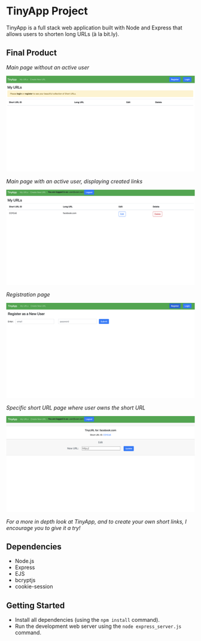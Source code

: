 # TinyApp Project

TinyApp is a full stack web application built with Node and Express that allows users to shorten long URLs (à la bit.ly).

## Final Product

*Main page without an active user*

!["Screenshot of URLs page with no user logged in"](./images/main.png)

*Main page with an active user, displaying created links*

!["Screenshot of URLs page with user logged in"](./images/urls.png)

*Registration page*

!["Screenshot of register page"](./images/register.png)

*Specific short URL page where user owns the short URL*

!["Screenshot of URLs page with user logged in"](./images/specific.png)

*For a more in depth look at TinyApp, and to create your own short links, I encourage you to give it a try!*

## Dependencies

- Node.js
- Express
- EJS
- bcryptjs
- cookie-session

## Getting Started

- Install all dependencies (using the `npm install` command).
- Run the development web server using the `node express_server.js` command.